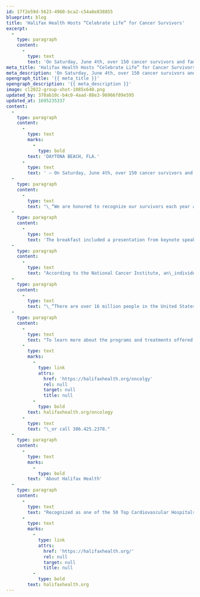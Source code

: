 ```yaml
---
id: 17f2e59d-5623-4960-bca2-c54a8e838855
blueprint: blog
title: 'Halifax Health Hosts “Celebrate Life” for Cancer Survivors'
excerpt:
  -
    type: paragraph
    content:
      -
        type: text
        text: 'On Saturday, June 4th, over 150 cancer survivors and family members gathered for the 2022 Halifax Health Celebrate Life event, a breakfast celebration honoring cancer survivors. The annual event held in June, National Cancer Survivor Month, recognizes those who are currently in treatment and those that have fought the disease.'
meta_title: 'Halifax Health Hosts “Celebrate Life” for Cancer Survivors'
meta_description: 'On Saturday, June 4th, over 150 cancer survivors and family members gathered for the 2022 Halifax Health Celebrate Life event, a breakfast celebration honoring cancer survivors.'
opengraph_title: '{{ meta_title }}'
opengraph_description: '{{ meta_description }}'
image: cl2022-group-shot-1085x640.png
updated_by: 370ab10c-b4c0-4aad-88e3-96966f89e595
updated_at: 1695235337
content:
  -
    type: paragraph
    content:
      -
        type: text
        marks:
          -
            type: bold
        text: 'DAYTONA BEACH, FLA.'
      -
        type: text
        text: ' – On Saturday, June 4th, over 150 cancer survivors and family members gathered for the 2022 Halifax Health Celebrate Life event, a breakfast celebration honoring cancer survivors. The annual event held in June, National Cancer Survivor Month, recognizes those who are currently in treatment and those that have fought the disease.'
  -
    type: paragraph
    content:
      -
        type: text
        text: "\_“We are honored to recognize our survivors each year at the breakfast,” says Julie Roth, Service Line Administrator for Halifax Health – Center for Oncology.\_ “The testimonies of our patients are profoundly touching and we are blessed to be part of their stories,” Ms. Roth said."
  -
    type: paragraph
    content:
      -
        type: text
        text: 'The breakfast included a presentation from keynote speaker, Chuck Grant, philanthropist and cancer survivor, as well as testimonials from other cancer survivors Robert Wilson and Jennifer Smith, presentations from Halifax Health – Center for Oncology physicians and an Arts in Medicine group project. Each attendee was gifted a succulent plant donated by The Garden Club of the Halifax Country and 35 lucky attendees were gifted plant centerpieces donated by Beck’s Nursery.'
  -
    type: paragraph
    content:
      -
        type: text
        text: "According to the National Cancer Institute, an\_individual is considered a cancer survivor from the time of diagnosis, through the balance of his or her life. Every survivorship experience is unique\_as\_they may face challenges during and after treatments. With survivorship research, adverse effects will be controlled, treated and prevented."
  -
    type: paragraph
    content:
      -
        type: text
        text: "\_“There are over 16 million people in the United States that have survived cancer,” says Susan Joss, Cancer Survivor Navigator at Halifax Health.\_ She explains, “This is a community of people who show us that there is life after the diagnosis.\_ One that can be rewarding and it can inspire others. They are our heroes and our hope.”"
  -
    type: paragraph
    content:
      -
        type: text
        text: "To learn more about the programs and treatments offered by the Halifax Health – Center for Oncology, visit\_"
      -
        type: text
        marks:
          -
            type: link
            attrs:
              href: 'https://halifaxhealth.org/oncolgy'
              rel: null
              target: null
              title: null
          -
            type: bold
        text: halifaxhealth.org/oncology
      -
        type: text
        text: "\_or call 386.425.2378."
  -
    type: paragraph
    content:
      -
        type: text
        marks:
          -
            type: bold
        text: 'About Halifax Health'
  -
    type: paragraph
    content:
      -
        type: text
        text: "Recognized as one of the 50 Top Cardiovascular Hospitals™ in the United States by IBM Watson Health™, Halifax Health serves Volusia and Flagler counties, providing a continuum of health care services through a network of organizations including a tertiary hospital, two community hospitals, an urgent care, psychiatric services, a cancer treatment center with five outreach locations, the area’s largest hospice, a center for inpatient rehabilitation, outpatient rehabilitation clinics, primary care walk-in clinics, a clinic specializing in women’s health, a pediatric care community clinic, three children’s medical practices, a home health care agency and an exclusive provider organization. Halifax Health offers the area’s only Level II Trauma Center, Thrombectomy-Capable Stroke Center (TSC), Center for Transplant Services, Pediatric Intensive Care Unit, Pediatric Emergency Department, Child and Adolescent Behavioral Services, complete Neurosurgical Services, OB Emergency Department and Level III Neonatal Intensive Care Unit that cares for babies born earlier than 28 weeks. For more information, visit\_"
      -
        type: text
        marks:
          -
            type: link
            attrs:
              href: 'https://halifaxhealth.org/'
              rel: null
              target: null
              title: null
          -
            type: bold
        text: halifaxhealth.org
---
```

